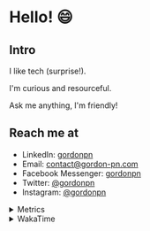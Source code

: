 # Hello! 😄

## Intro

I like tech (surprise!).

I'm curious and resourceful.

Ask me anything, I'm friendly!

## Reach me at

- LinkedIn: [gordonpn](https://www.linkedin.com/in/gordonpn/)
- Email: [contact@gordon-pn.com](mailto:contact@gordon-pn.com)
- Facebook Messenger: [gordonpn](https://www.messenger.com/t/Gordonpn)
- Twitter: [@gordonpn](https://twitter.com/Gordonpn)
- Instagram: [@gordonpn](https://www.instagram.com/gordonpn/)

<details>
  <summary>Metrics</summary>

  <img align="center" src="https://github.com/gordonpn/gordonpn/blob/master/github-metrics.svg" alt="GitHub Metrics">

</details>

<details>
  <summary>WakaTime</summary>

  <!--START_SECTION:waka-->
📊 **This Week I Spent My Time On** 

```text
💬 Programming Languages: 
Java                     3 hrs 30 mins       ██████████████░░░░░░░░░░░   55.40 % 
TypeScript               1 hr 4 mins         ████░░░░░░░░░░░░░░░░░░░░░   16.92 % 
JSON                     35 mins             ██░░░░░░░░░░░░░░░░░░░░░░░   09.35 % 
Markdown                 27 mins             ██░░░░░░░░░░░░░░░░░░░░░░░   07.20 % 
GitIgnore file           9 mins              █░░░░░░░░░░░░░░░░░░░░░░░░   02.41 % 

🔥 Editors: 
IntelliJ                 6 hrs 12 mins       █████████████████████████   98.02 % 
VS Code                  7 mins              ░░░░░░░░░░░░░░░░░░░░░░░░░   01.98 % 
```


 Last Updated on 14/11/2023 16:18:36 UTC
<!--END_SECTION:waka-->
</details>
